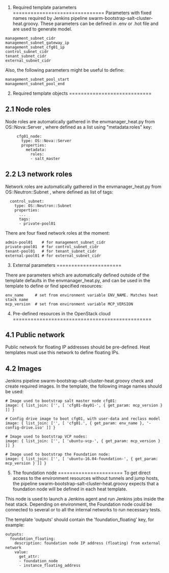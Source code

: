 1. Required template parameters
===============================
Parameters with fixed names required by Jenkins pipeline swarm-bootstrap-salt-cluster-heat.groovy.
These parameters can be defined in .env or .hot file and are used to generate model.
```
management_subnet_cidr
management_subnet_gateway_ip
management_subnet_cfg01_ip
control_subnet_cidr
tenant_subnet_cidr
external_subnet_cidr
```
Also, the following parameters might be useful to define:
```
management_subnet_pool_start
management_subnet_pool_end
```

2. Required template objects
============================

2.1 Node roles
--------------

Node roles are automatically gathered in the envmanager_heat.py
from OS::Nova::Server , where defined as a list using "metadata:roles" key:

```
     cfg01_node:
       type: OS::Nova::Server
       properties:
         metadata:
           roles:
           - salt_master
```

2.2 L3 network roles
--------------------

Network roles are automatically gathered in the envmanager_heat.py
from OS::Neutron::Subnet , where defined as list of tags:

```
  control_subnet:
    type: OS::Neutron::Subnet
    properties:
      ...
      tags:
      - private-pool01
```
There are four fixed network roles at the moment:
```
admin-pool01    # for management_subnet_cidr
private-pool01  # for control_subnet_cidr
tenant-pool01   # for tenant_subnet_cidr
external-pool01 # for external_subnet_cidr
```

3. External parameters
======================

There are parameters which are automatically defined outside
of the template defaults in the envmanager_heat.py, and can be used
in the template to define or find specified resources:
```
env_name     # set from environment variable ENV_NAME. Matches heat stack name
mcp_version  # set from environment variable MCP_VERSION
```

4. Pre-defined resources in the OpenStack cloud
===============================================

4.1 Public network
------------------
Public network for floating IP addresses should be pre-defined.
Heat templates must use this network to define floating IPs.

4.2 Images
----------
Jenkins pipeline swarm-bootstrap-salt-cluster-heat.groovy check and create
required images. In the template, the following image names should be used:

```
# Image used to bootstrap salt master node cfg01:
image: { list_join: ['', [ 'cfg01-day01-', { get_param: mcp_version } ]] }

# Config drive image to boot cfg01, with user-data and reclass model
image: { list_join: ['', [ 'cfg01.', { get_param: env_name }, '-config-drive.iso' ]] }

# Image used to bootstrap VCP nodes:
image: { list_join: ['', [ 'ubuntu-vcp-', { get_param: mcp_version } ]] }

# Image used to bootstrap the Foundation node:
image: { list_join: ['', [ 'ubuntu-16.04-foundation-', { get_param: mcp_version } ]] }
```

5. The foundation node
======================
To get direct access to the environment resources without tunnels and jump hosts,
the pipeline swarm-bootstrap-salt-cluster-heat.groovy expects that a foundation node
will be defined in each heat template.

This node is used to launch a Jenkins agent and run Jenkins jobs inside the
heat stack. Depending on environment, the Foundation node could be connected
to several or to all the internal networks to run necessary tests.

The template 'outputs' should contain the 'foundation_floating' key, for example:
```
outputs:
  foundation_floating:
    description: foundation node IP address (floating) from external network
    value:
      get_attr:
      - foundation_node
      - instance_floating_address
```
